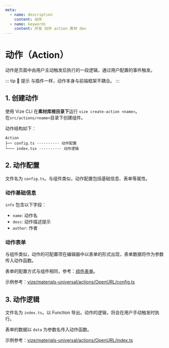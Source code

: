 ```yaml
---
meta:
  - name: description
    content: 动作
  - name: keywords
    content: 开发 动作 action 素材 dev
---
```


# 动作（Action）

动作是页面中由用户主动触发后执行的一段逻辑，通过用户配置的事件触发。

::: tip 🌟 提示
与插件一样，动作本身与前端框架不耦合。
:::

## 1. 创建动作

使用 Vize CLI 在**素材库根目录下**运行 `vize create-action <name>`。  
在`src/actions/<name>`目录下创建组件。

动作结构如下：

```
Action
├── config.ts ·········· 动作配置
└─── index.tsx ·········· 动作逻辑
```

## 2. 动作配置

文件名为 `config.ts`。与组件类似，动作配置包括基础信息、表单等属性。

### 动作基础信息

`info` 包含以下字段：

- `name`: 动作名
- `desc`: 动作描述提示
- `author`: 作者

### 动作表单

与组件类似，动作的可配置项在编辑器中以表单的形式出现，表单数据将作为参数传入动作函数。

表单的配置方式与组件相同，参考：[组件表单](/dev/component.html#组件表单)。

示例参考：[vize/materials-universal/actions/OpenURL/config.ts](https://github.com/vize-team/vize/blob/master/packages/materials-universal/src/actions/OpenURL/config.ts)

## 3. 动作逻辑

文件名为 `index.ts`。以 Function 导出。动作的逻辑，将会在用户手动触发时执行。

表单的数据以 `data` 为参数名传入动作函数。

示例参考：[vize/materials-universal/actions/OpenURL/index.ts](https://github.com/vize-team/vize/blob/master/packages/materials-universal/src/actions/OpenURL/index.ts)
